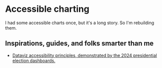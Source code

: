 # Accessible charting
I had some accessible charts once, but it's a long story. So I'm rebuilding them.

## Inspirations, guides, and folks smarter than me
* [Dataviz accessibility principles, demonstrated by the 2024 presidential election dashboards.](https://fossheim.io/writing/posts/2024-dataviz-a11y-elections/)
